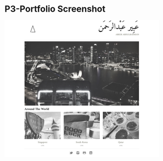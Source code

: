 # P3-Portfolio Screenshot 

![alt text](https://github.com/beroXD/P3-Portfolio/blob/master/Portfolio-Screenshot.png)
